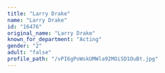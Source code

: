 ```yaml
---
title: "Larry Drake"
name: "Larry Drake"
id: "16476"
original_name: "Larry Drake"
known_for_department: "Acting"
gender: "2"
adult: "false"
profile_path: "/vPI6gPoWskUMWla92MOiSD1OuBt.jpg"
---
```

